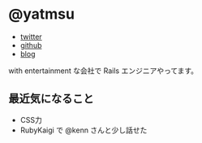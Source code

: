 # @yatmsu

- [twitter](https://twitter.com/yatmsu)
- [github](https://github.com/yatmsu)
- [blog](http://yatmsu.hatenablog.com/)

with entertainment な会社で Rails エンジニアやってます。

## 最近気になること

* CSS力
* RubyKaigi で @kenn さんと少し話せた
